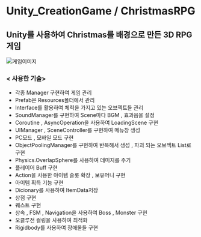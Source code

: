 # Unity_CreationGame / ChristmasRPG 
 
## Unity를 사용하여 Christmas를 배경으로 만든 3D RPG 게임 
 
 ![게임이미지](https://user-images.githubusercontent.com/63226576/138538128-0c20a1f5-a5f9-4884-8503-0ab742c05905.JPG)

 
 ### < 사용한 기술>
- 각종 Manager 구현하여 게임 관리 
- Prefab은 Resources폴더에서 관리 
- Interface를 활용하여 체력을 가지고 있는 오브젝트들 관리 
- SoundManager를 구현하여 Scene마다 BGM , 효과음을 설정
- Coroutine , AsyncOperation을 사용하여 LoadingScene 구현 
- UIManager , SceneController를 구현하여 메뉴창 생성 
- PC모드 , 모바일 모드 구현 
- ObjectPoolingManager를 구현하여 반복해서 생성 , 파괴 되는 오브젝트 List로 구현 
- Physics.OverlapSphere를 사용하여 데미지를 주기
- 플레이어 Buff 구현 
- Action을 사용한 아이템 슬롯 확장 , 보유머니 구현 
- 아이템 획득 기능 구현 
- Dicionary를 사용하여 ItemData저장
- 상점 구현 
- 퀘스트 구현 
- 상속 , FSM , Navigation을 사용하여 Boss , Monster 구현 
- 오클루전 컬링을 사용하여 최적화 
- Rigidbody를 사용하여 장애물들 구현 
